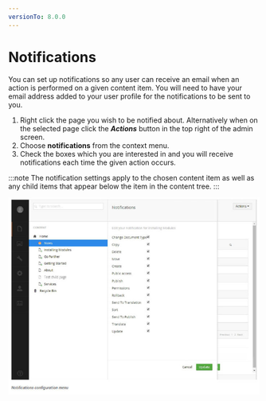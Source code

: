 ```yaml
---
versionTo: 8.0.0
---
```


# Notifications

You can set up notifications so any user can receive an email when an action is performed on a given content item. You will need to have your email address added to your user profile for the notifications to be sent to you.

1. Right click the page you wish to be notified about. Alternatively when on the selected page click the ***Actions*** button in the top right of the admin screen.
2. Choose **notifications** from the context menu.
3. Check the boxes which you are interested in and you will receive notifications each time the given action occurs.

:::note
The notification settings apply to the chosen content item as well as any child items that appear below the item in the content tree.
:::

![notifications.jpg](images/notifications.jpg)